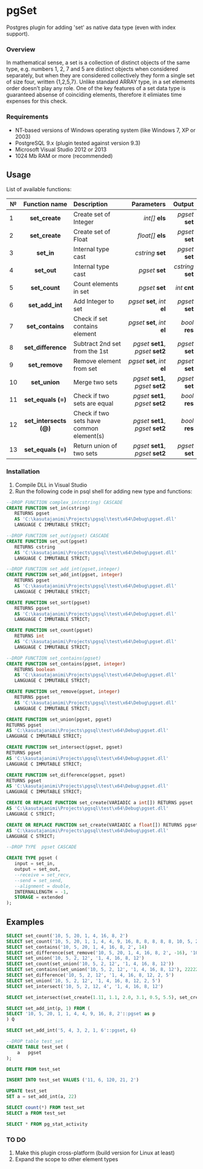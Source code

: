 pgSet
=====

Postgres plugin for adding 'set' as native data type (even with index support).

### Overview
In mathematical sense, a set is a collection of distinct objects of the same type, e.g. numbers 1, 2, 7 and 5 are distinct objects when considered separately, but when they are considered collectively they form a single set of size four, written {1,2,5,7}. Unlike standard ARRAY type, in a set elements order doesn't play any role. One of the key features of a set data type is guaranteed absense of сoinciding elements, therefore it elimiates time expenses for this check. 

### Requirements
* NT-based versions of Windows operating system (like Windows 7, XP or 2003)
* PostgreSQL 9.x (plugin tested against version 9.3)
* Microsoft Visual Studio 2012 or 2013
* 1024 Mb RAM or more (recommended)

## Usage

List of available functions:

|  №  | Function name          | Description                              | Parameters                         | Output            |
| --- | :---------------------: | :--------------------------------------- | ----------------------------------:| ------------------:|
|  1  | **set_create**         | Create set of Integer                    | *int[]* __els__                    | *pgset* __set__   |
|  2  | **set_create**         | Create set of Float                      | *float[]* __els__                  | *pgset* __set__   |
|  3  | **set_in**             | Internal type cast                       | *cstring*	__set__                | *pgset* __set__   |
|  4  | **set_out**            | Internal type cast                       | *pgset*	__set__                    | *cstring* __set__ |
|  5  | **set_count**          | Count elements in set                    | *pgset*	__set__                    | *int* __cnt__     |
|  6  | **set_add_int**        | Add Integer to set                       | *pgset* __set__, *int* __el__      | *pgset* __set__   |
|  7  | **set_contains**       | Check if set contains element            | *pgset* __set__, *int* __el__      | *bool* __res__    |
|  8  | **set_difference**     | Subtract 2nd set from the 1st            | *pgset* __set1__, *pgset* __set2__ | *pgset* __set__   |
|  9  | **set_remove**         | Remove element from set                  | *pgset* __set__, *int* __el__      | *pgset* __set__   |
|  10 | **set_union**          | Merge two sets                           | *pgset* __set1__, *pgset* __set2__ | *pgset* __set__   |
|  11 | **set_equals (=)**     | Check if two sets are equal              | *pgset* __set1__, *pgset* __set2__ | *bool* __res__    |
|  12 | **set_intersects (@)** | Check if two sets have common element(s) | *pgset* __set1__, *pgset* __set2__ | *bool* __res__    |
|  13 | **set_equals (=)**     | Return union of two sets                 | *pgset* __set1__, *pgset* __set2__ | *pgset* __set__   |

### Installation

1. Compile DLL in Visual Studio
2. Run the following code in psql shell for adding new type and functions:
```sql
--DROP FUNCTION complex_in(cstring) CASCADE
CREATE FUNCTION set_in(cstring)
   RETURNS pgset
   AS 'C:\kasutajanimi\Projects\pgsql\test\x64\Debug\pgset.dll'
   LANGUAGE C IMMUTABLE STRICT;

--DROP FUNCTION set_out(pgset) CASCADE
CREATE FUNCTION set_out(pgset)
   RETURNS cstring
   AS 'C:\kasutajanimi\Projects\pgsql\test\x64\Debug\pgset.dll'
   LANGUAGE C IMMUTABLE STRICT;

--DROP FUNCTION set_add_int(pgset,integer)
CREATE FUNCTION set_add_int(pgset, integer)
   RETURNS pgset
   AS 'C:\kasutajanimi\Projects\pgsql\test\x64\Debug\pgset.dll'
   LANGUAGE C IMMUTABLE STRICT;

CREATE FUNCTION set_sort(pgset)
   RETURNS pgset
   AS 'C:\kasutajanimi\Projects\pgsql\test\x64\Debug\pgset.dll'
   LANGUAGE C IMMUTABLE STRICT;

CREATE FUNCTION set_count(pgset)
   RETURNS int
   AS 'C:\kasutajanimi\Projects\pgsql\test\x64\Debug\pgset.dll'
   LANGUAGE C IMMUTABLE STRICT;

--DROP FUNCTION set_contains(pgset)
CREATE FUNCTION set_contains(pgset, integer)
   RETURNS boolean
   AS 'C:\kasutajanimi\Projects\pgsql\test\x64\Debug\pgset.dll'
   LANGUAGE C IMMUTABLE STRICT;

CREATE FUNCTION set_remove(pgset, integer)
   RETURNS pgset
   AS 'C:\kasutajanimi\Projects\pgsql\test\x64\Debug\pgset.dll'
   LANGUAGE C IMMUTABLE STRICT;

CREATE FUNCTION set_union(pgset, pgset)
RETURNS pgset
AS 'C:\kasutajanimi\Projects\pgsql\test\x64\Debug\pgset.dll'
LANGUAGE C IMMUTABLE STRICT;

CREATE FUNCTION set_intersect(pgset, pgset)
RETURNS pgset
AS 'C:\kasutajanimi\Projects\pgsql\test\x64\Debug\pgset.dll'
LANGUAGE C IMMUTABLE STRICT;

CREATE FUNCTION set_difference(pgset, pgset)
RETURNS pgset
AS 'C:\kasutajanimi\Projects\pgsql\test\x64\Debug\pgset.dll'
LANGUAGE C IMMUTABLE STRICT;

CREATE OR REPLACE FUNCTION set_create(VARIADIC a int[]) RETURNS pgset
AS 'C:\kasutajanimi\Projects\pgsql\test\x64\Debug\pgset.dll'
LANGUAGE C STRICT;

CREATE OR REPLACE FUNCTION set_create(VARIADIC a float[]) RETURNS pgset
AS 'C:\kasutajanimi\Projects\pgsql\test\x64\Debug\pgset.dll'
LANGUAGE C STRICT;

--DROP TYPE  pgset CASCADE

CREATE TYPE pgset (
   input = set_in,
   output = set_out,
   --receive = set_recv,
   --send = set_send,
   --alignment = double,
   INTERNALLENGTH = -1,
   STORAGE = extended
);
```

## Examples
```sql
SELECT set_count('10, 5, 20, 1, 4, 16, 8, 2')
SELECT set_count('10, 5, 20, 1, 1, 4, 4, 9, 16, 8, 8, 8, 8, 8, 10, 5, 20, 1, 1, 4, 9')
SELECT set_contains('10, 5, 20, 1, 4, 16, 8, 2', 14)
SELECT set_difference(set_remove('10, 5, 20, 1, 4, 16, 8, 2', -16), '10, 20')
SELECT set_union('10, 5, 2, 12', '1, 4, 16, 8, 12')
SELECT set_count(set_union('10, 5, 2, 12', '1, 4, 16, 8, 12'))
SELECT set_contains(set_union('10, 5, 2, 12', '1, 4, 16, 8, 12'), 222222)
SELECT set_difference('10, 5, 2, 12', '1, 4, 16, 8, 12, 2, 5')
SELECT set_union('10, 5, 2, 12', '1, 4, 16, 8, 12, 2, 5')
SELECT set_intersect('10, 5, 2, 12, 4', '1, 4, 16, 8, 12')

SELECT set_intersect(set_create(1.11, 1.1, 2.0, 3.1, 0.5, 5.5), set_create(2.0, 3.1))

SELECT set_add_int(p, 1) FROM (
SELECT '10, 5, 20, 1, 1, 4, 4, 9, 16, 8, 2'::pgset as p
) Q

SELECT set_add_int('5, 4, 3, 2, 1, 6'::pgset, 6)

--DROP table test_set
CREATE TABLE test_set (
	a	pgset
);

DELETE FROM test_set

INSERT INTO test_set VALUES ('11, 6, 120, 21, 2')

UPDATE test_set
SET a = set_add_int(a, 22)

SELECT count(*) FROM test_set
SELECT a FROM test_set

SELECT * FROM pg_stat_activity
```

### TO DO
1. Make this plugin cross-platform (build version for Linux at least)
2. Expand the scope to other element types
